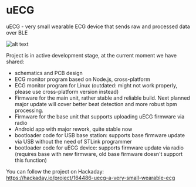# uECG
uECG - very small wearable ECG device that sends raw and processed data over BLE

![alt text](https://cdn.hackaday.io/files/1644867037369024/uECG_v22a2.png)

Project is in active development stage, at the current moment we have shared:
 * schematics and PCB design
 * ECG monitor program based on Node.js, cross-platform
 * ECG monitor program for Linux (outdated: might not work properly, please use cross-platform version instead)
 * Firmware for the main unit, rather stable and reliable build. Next planned major update will cover better beat detection and more robust bpm processing. 
 * Firmware for the base unit that supports uploading uECG firmware via radio
 * Android app with major rework, quite stable now
 * bootloader code for USB base station: supports base firmware update via USB without the need of STLink programmer
 * bootloader code for uECG device: supports firmware update via radio (requires base with new firmware, old base firmware doesn't support this function)

You can follow the project on Hackaday: https://hackaday.io/project/164486-uecg-a-very-small-wearable-ecg
